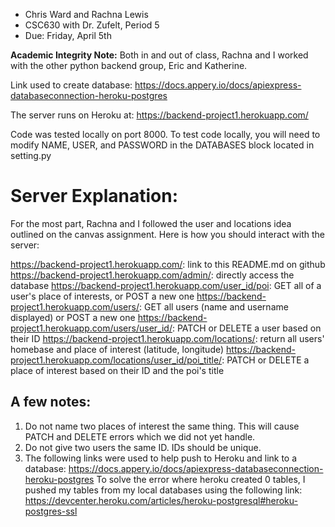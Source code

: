 * Chris Ward and Rachna Lewis
* CSC630 with Dr. Zufelt, Period 5
* Due: Friday, April 5th

**Academic Integrity Note:** Both in and out of class, Rachna and I worked with the
other python backend group, Eric and Katherine.

Link used to create database: https://docs.appery.io/docs/apiexpress-databaseconnection-heroku-postgres

The server runs on Heroku at: https://backend-project1.herokuapp.com/

Code was tested locally on port 8000. To test code locally, you will need to modify
NAME, USER, and PASSWORD in the DATABASES block located in setting.py

# Server Explanation:
  For the most part, Rachna and I followed the user and locations idea outlined
  on the canvas assignment. Here is how you should interact with the server:

  https://backend-project1.herokuapp.com/: link to this README.md on github
  https://backend-project1.herokuapp.com/admin/: directly access the database
  https://backend-project1.herokuapp.com/user_id/poi: GET all of a user's place of interests, or POST a new one
  https://backend-project1.herokuapp.com/users/: GET all users (name and username displayed) or POST a new one
  https://backend-project1.herokuapp.com/users/user_id/: PATCH or DELETE a user based on their ID
  https://backend-project1.herokuapp.com/locations/: return all users' homebase and place of interest (latitude, longitude)
  https://backend-project1.herokuapp.com/locations/user_id/poi_title/: PATCH or DELETE a place of interest based on their ID and the poi's title

## A few notes:
  1) Do not name two places of interest the same thing. This will cause PATCH and DELETE errors which we did not yet handle.
  2) Do not give two users the same ID. IDs should be unique.
  3) The following links were used to help push to Heroku and link to a database:
    https://docs.appery.io/docs/apiexpress-databaseconnection-heroku-postgres
    To solve the error where heroku created 0 tables, I pushed my tables from my local databases
    using the following link: https://devcenter.heroku.com/articles/heroku-postgresql#heroku-postgres-ssl
